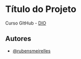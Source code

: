 # Título do Projeto

Curso GItHub - [DIO](https://www.dio.me/>)

## Autores

- [@rubensmeirelles](https://www.github.com/rubensmeirelles)
